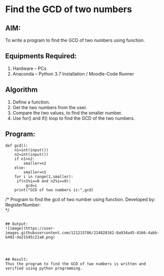 # Find the GCD of two numbers

## AIM:
To write a program to find the GCD of two numbers using function.

## Equipments Required:
1. Hardware – PCs
2. Anaconda – Python 3.7 Installation / Moodle-Code Runner

## Algorithm
1. Define a function.
2. Get the two numbers from the user.
3. Compare the two values, to find the smaller number.
4. Use for() and if() loop to find the GCD of the two numbers.

## Program:
```
def gcd():
    n1=int(input())
    n2=int(input())
    if n1>n2:
        smaller=n2
    else:
        smaller=n1
    for i in range(1,smaller):
     if(n1%i==0 and n2%i==0):
         gcd=i
    print("GCD of two numbers is:",gcd)
```
/*
Program to find the gcd of two number using function.
Developed by: 
RegisterNumber:  
*/
```

## Output:
![image](https://user-images.githubusercontent.com/121215786/214828162-8a934a45-4166-4abb-b492-da21545c21a8.png)




## Result:
Thus the program to find the GCD of two numbers is written and verified using python programming.
